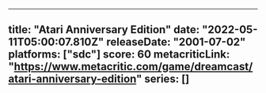 
---
title: "Atari Anniversary Edition"
date: "2022-05-11T05:00:07.810Z"
releaseDate: "2001-07-02"
platforms: ["sdc"]
score: 60
metacriticLink: "https://www.metacritic.com/game/dreamcast/atari-anniversary-edition"
series: []
---
